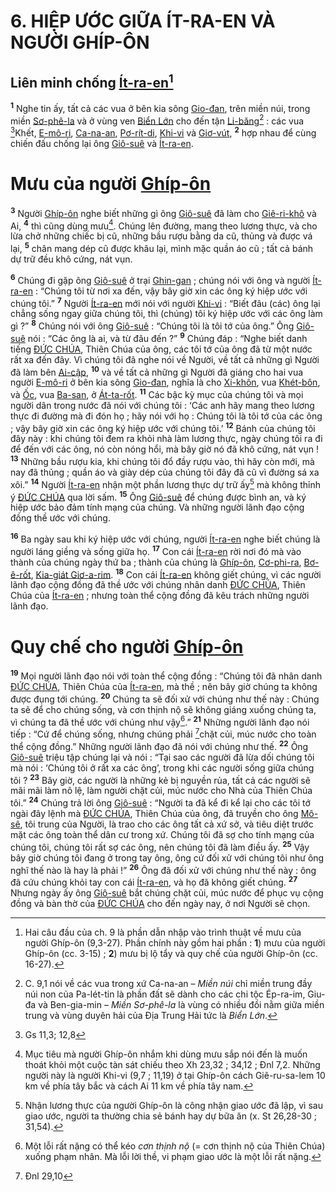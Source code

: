 # 6. HIỆP ƯỚC GIỮA ÍT-RA-EN VÀ NGƯỜI GHÍP-ÔN

## Liên minh chống [Ít-ra-en]()[^1-9f2ec73b-104c-4b6e-99fc-6b8d9d3b1db5]

<sup><b>1</b></sup> Nghe tin ấy, tất cả các vua ở bên kia sông [Gio-đan](), trên miền núi, trong miền [Sơ-phê-la]() và ở vùng ven [Biển Lớn]() cho đến tận [Li-băng]()[^2-9f2ec73b-104c-4b6e-99fc-6b8d9d3b1db5] : các vua [^1@-9f2ec73b-104c-4b6e-99fc-6b8d9d3b1db5]Khết, [E-mô-ri](), [Ca-na-an](), [Pơ-rít-di](), [Khi-vi]() và [Giơ-vút](), <sup><b>2</b></sup> hợp nhau để cùng chiến đấu chống lại ông [Giô-suê]() và [Ít-ra-en]().

# Mưu của người [Ghíp-ôn]()

<sup><b>3</b></sup> Người [Ghíp-ôn]() nghe biết những gì ông [Giô-suê]() đã làm cho [Giê-ri-khô]() và Ai, <sup><b>4</b></sup> thì cũng dùng mưu[^3-9f2ec73b-104c-4b6e-99fc-6b8d9d3b1db5]. Chúng lên đường, mang theo lương thực, và cho lừa chở những chiếc bị cũ, những bầu rượu bằng da cũ, thủng và được vá lại, <sup><b>5</b></sup> chân mang dép cũ được khâu lại, mình mặc quần áo cũ ; tất cả bánh dự trữ đều khô cứng, nát vụn.

<sup><b>6</b></sup> Chúng đi gặp ông [Giô-suê]() ở trại [Ghin-gan]() ; chúng nói với ông và người [Ít-ra-en]() : “Chúng tôi từ nơi xa đến, vậy bây giờ xin các ông ký hiệp ước với chúng tôi.” <sup><b>7</b></sup> Người [Ít-ra-en]() mới nói với người [Khi-vi]() : “Biết đâu (các) ông lại chẳng sống ngay giữa chúng tôi, thì (chúng) tôi ký hiệp ước với các ông làm gì ?” <sup><b>8</b></sup> Chúng nói với ông [Giô-suê]() : “Chúng tôi là tôi tớ của ông.” Ông [Giô-suê]() nói : “Các ông là ai, và từ đâu đến ?” <sup><b>9</b></sup> Chúng đáp : “Nghe biết danh tiếng [ĐỨC CHÚA](), Thiên Chúa của ông, các tôi tớ của ông đã từ một nước rất xa đến đây. Vì chúng tôi đã nghe nói về Người, về tất cả những gì Người đã làm bên [Ai-cập](), <sup><b>10</b></sup> và về tất cả những gì Người đã giáng cho hai vua người [E-mô-ri]() ở bên kia sông [Gio-đan](), nghĩa là cho [Xi-khôn](), vua [Khét-bôn](), và [Ốc](), vua [Ba-san](), ở [Át-ta-rốt](). <sup><b>11</b></sup> Các bậc kỳ mục của chúng tôi và mọi người dân trong nước đã nói với chúng tôi : ‘Các anh hãy mang theo lương thực đi đường mà đi đón họ ; hãy nói với họ : Chúng tôi là tôi tớ của các ông ; vậy bây giờ xin các ông ký hiệp ước với chúng tôi.’ <sup><b>12</b></sup> Bánh của chúng tôi đây này : khi chúng tôi đem ra khỏi nhà làm lương thực, ngày chúng tôi ra đi để đến với các ông, nó còn nóng hổi, mà bây giờ nó đã khô cứng, nát vụn ! <sup><b>13</b></sup> Những bầu rượu kia, khi chúng tôi đổ đầy rượu vào, thì hãy còn mới, mà nay đã thủng ; quần áo và giày dép của chúng tôi đây đã cũ vì đường sá xa xôi.” <sup><b>14</b></sup> Người [Ít-ra-en]() nhận một phần lương thực dự trữ ấy[^4-9f2ec73b-104c-4b6e-99fc-6b8d9d3b1db5] mà không thỉnh ý [ĐỨC CHÚA]() qua lời sấm. <sup><b>15</b></sup> Ông [Giô-suê]() để chúng được bình an, và ký hiệp ước bảo đảm tính mạng của chúng. Và những người lãnh đạo cộng đồng thề ước với chúng.

<sup><b>16</b></sup> Ba ngày sau khi ký hiệp ước với chúng, người [Ít-ra-en]() nghe biết chúng là người láng giềng và sống giữa họ. <sup><b>17</b></sup> Con cái [Ít-ra-en]() rời nơi đó mà vào thành của chúng ngày thứ ba ; thành của chúng là [Ghíp-ôn](), [Cơ-phi-ra](), [Bơ-ê-rốt](), [Kia-giát Giơ-a-rim](). <sup><b>18</b></sup> Con cái [Ít-ra-en]() không giết chúng, vì các người lãnh đạo cộng đồng đã thề ước với chúng nhân danh [ĐỨC CHÚA](), Thiên Chúa của [Ít-ra-en]() ; nhưng toàn thể cộng đồng đã kêu trách những người lãnh đạo.

# Quy chế cho người [Ghíp-ôn]()

<sup><b>19</b></sup> Mọi người lãnh đạo nói với toàn thể cộng đồng : “Chúng tôi đã nhân danh [ĐỨC CHÚA](), Thiên Chúa của [Ít-ra-en](), mà thề ; nên bây giờ chúng ta không được đụng tới chúng. <sup><b>20</b></sup> Chúng ta sẽ đối xử với chúng như thế này : Chúng ta sẽ để cho chúng sống, và cơn thịnh nộ sẽ không giáng xuống chúng ta, vì chúng ta đã thề ước với chúng như vậy[^5-9f2ec73b-104c-4b6e-99fc-6b8d9d3b1db5].” <sup><b>21</b></sup> Những người lãnh đạo nói tiếp : “Cứ để chúng sống, nhưng chúng phải [^2@-9f2ec73b-104c-4b6e-99fc-6b8d9d3b1db5]chặt củi, múc nước cho toàn thể cộng đồng.” Những người lãnh đạo đã nói với chúng như thế. <sup><b>22</b></sup> Ông [Giô-suê]() triệu tập chúng lại và nói : “Tại sao các người đã lừa dối chúng tôi mà nói : ‘Chúng tôi ở rất xa các ông’, trong khi các người sống giữa chúng tôi ? <sup><b>23</b></sup> Bây giờ, các người là những kẻ bị nguyền rủa, tất cả các người sẽ mãi mãi làm nô lệ, làm người chặt củi, múc nước cho Nhà của Thiên Chúa tôi.” <sup><b>24</b></sup> Chúng trả lời ông [Giô-suê]() : “Người ta đã kể đi kể lại cho các tôi tớ ngài đây lệnh mà [ĐỨC CHÚA](), Thiên Chúa của ông, đã truyền cho ông [Mô-sê](), tôi trung của Người, là trao cho các ông tất cả xứ sở, và tiêu diệt trước mặt các ông toàn thể dân cư trong xứ. Chúng tôi đã sợ cho tính mạng của chúng tôi, chúng tôi rất sợ các ông, nên chúng tôi đã làm điều ấy. <sup><b>25</b></sup> Vậy bây giờ chúng tôi đang ở trong tay ông, ông cứ đối xử với chúng tôi như ông nghĩ thế nào là hay là phải !” <sup><b>26</b></sup> Ông đã đối xử với chúng như thế này : ông đã cứu chúng khỏi tay con cái [Ít-ra-en](), và họ đã không giết chúng. <sup><b>27</b></sup> Nhưng ngày ấy ông [Giô-suê]() bắt chúng chặt củi, múc nước để phục vụ cộng đồng và bàn thờ của [ĐỨC CHÚA]() cho đến ngày nay, ở nơi Người sẽ chọn.

[^1-9f2ec73b-104c-4b6e-99fc-6b8d9d3b1db5]: Hai câu đầu của ch. 9 là phần dẫn nhập vào trình thuật về mưu của người Ghíp-ôn (9,3-27). Phần chính này gồm hai phần : **1**) mưu của người Ghíp-ôn (cc. 3-15) ; **2**) mưu bị lộ tẩy và quy chế của người Ghíp-ôn (cc. 16-27).

[^2-9f2ec73b-104c-4b6e-99fc-6b8d9d3b1db5]: C. 9,1 nói về các vua trong xứ Ca-na-an – _Miền núi_ chỉ miền trung đầy núi non của Pa-lét-tin là phần đất sẽ dành cho các chi tộc Ép-ra-im, Giu-đa và Ben-gia-min – _Miền Sơ-phê-la_ là vùng có nhiều đồi nằm giữa miền trung và vùng duyên hải của Địa Trung Hải tức là _Biển Lớn_.

[^3-9f2ec73b-104c-4b6e-99fc-6b8d9d3b1db5]: Mục tiêu mà người Ghíp-ôn nhắm khi dùng mưu sắp nói đến là muốn thoát khỏi một cuộc tàn sát chiếu theo Xh 23,32 ; 34,12 ; Đnl 7,2. Những người này là người Khi-vi (9,7 ; 11,19) ở tại Ghíp-ôn cách Giê-ru-sa-lem 10 km về phía tây bắc và cách Ai 11 km về phía tây nam.

[^4-9f2ec73b-104c-4b6e-99fc-6b8d9d3b1db5]: Nhận lương thực của người Ghíp-ôn là công nhận giao ước đã lập, vì sau giao ước, người ta thường chia sẻ bánh hay dự bữa ăn (x. St 26,28-30 ; 31,54).

[^5-9f2ec73b-104c-4b6e-99fc-6b8d9d3b1db5]: Một lỗi rất nặng có thể kéo _cơn thịnh nộ_ (= cơn thịnh nộ của Thiên Chúa) xuống phạm nhân. Mà lỗi lời thề, vi phạm giao ước là một lỗi rất nặng.

[^1@-9f2ec73b-104c-4b6e-99fc-6b8d9d3b1db5]: Gs 11,3; 12,8

[^2@-9f2ec73b-104c-4b6e-99fc-6b8d9d3b1db5]: Đnl 29,10
